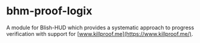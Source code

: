 # bhm-proof-logix
A module for Blish-HUD which provides a systematic approach to progress verification with support for [www.killproof.me](https://www.killproof.me/).